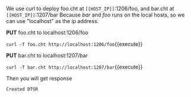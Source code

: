 <!--
 * @Descripttion: 
 * @Author: lzy
 * @Date: 2020-05-21 10:06:26
 * @LastEditors: lzy
 * @LastEditTime: 2020-05-21 11:26:34
--> 
We use curl to deploy foo.cht at `[[HOST_IP]]`:1206/foo, 
and bar.cht at `[[HOST_IP]]`:1207/bar
Because *bar* and *foo* runs on the local hosts, so we can use
"localhost" as the ip address.

**PUT** foo.cht to localhost:1206/foo

`curl -T foo.cht http://localhost:1206/foo`{{execute}}

**PUT** bar.cht to localhost:1207/bar

`curl -T bar.cht http://localhost:1207/bar`{{execute}}

Then you will get response

```
Created DTSR
```